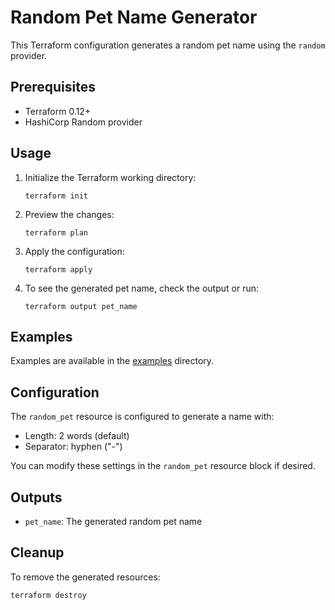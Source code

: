 # Random Pet Name Generator

This Terraform configuration generates a random pet name using the `random` provider.

## Prerequisites

- Terraform 0.12+
- HashiCorp Random provider

## Usage

1. Initialize the Terraform working directory:

   ```
   terraform init
   ```

2. Preview the changes:

   ```
   terraform plan
   ```

3. Apply the configuration:

   ```
   terraform apply
   ```

4. To see the generated pet name, check the output or run:

   ```
   terraform output pet_name
   ```

## Examples

Examples are available in the [examples](./examples) directory.

## Configuration

The `random_pet` resource is configured to generate a name with:

- Length: 2 words (default)
- Separator: hyphen ("-")

You can modify these settings in the `random_pet` resource block if desired.

## Outputs

- `pet_name`: The generated random pet name

## Cleanup

To remove the generated resources:

```
terraform destroy
```
